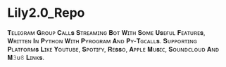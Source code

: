 # Lily2.0_Repo
𝐓ᴇʟᴇɢʀᴀᴍ 𝐆ʀᴏᴜᴘ 𝐂ᴀʟʟ𝐬 𝐒ᴛʀᴇᴀᴍɪɴɢ 𝐁ᴏᴛ 𝐖ɪᴛʜ 𝐒ᴏᴍᴇ 𝐔𝐬ᴇғᴜʟ 𝐅ᴇᴀᴛᴜʀᴇ𝐬, 𝐖ʀɪᴛᴛᴇɴ 𝐈ɴ 𝐏ʏᴛʜᴏɴ 𝐖ɪᴛʜ 𝐏ʏʀᴏɢʀᴀᴍ 𝐀ɴᴅ 𝐏ʏ-𝐓ɢᴄᴀʟʟ𝐬. 𝐒ᴜᴘᴘᴏʀᴛɪɴɢ 𝐏ʟᴀᴛғᴏʀᴍ𝐬 𝐋ɪᴋᴇ 𝐘ᴏᴜᴛᴜʙᴇ, 𝐒ᴘᴏᴛɪғʏ, 𝐑ᴇ𝐬𝐬ᴏ, 𝐀ᴘᴘʟᴇ 𝐌ᴜ𝐬ɪᴄ, 𝐒ᴏᴜɴᴅᴄʟᴏᴜᴅ 𝐀ɴᴅ 𝐌𝟹ᴜ𝟾 𝐋ɪɴᴋ𝐬.
